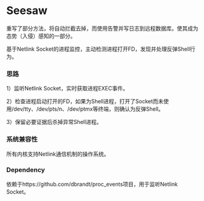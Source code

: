# Seesaw
重写了部分方法，将自动拦截去掉，而使用告警并写日志到远程数据库。使其成为态势（入侵）感知的一部分。

基于Netlink Socket的进程监控，主动检测进程打开FD，发现并处理反弹Shell行为。

### 思路

1）监听Netlink Socket，实时获取进程EXEC事件。

2）检查进程启动打开的FD，如果为Shell进程，打开了Socket而未使用/dev/tty、/dev/pts/n、/dev/ptmx等终端，则确认为反弹Shell。

3）保留必要证据后杀掉异常Shell进程。

### 系统兼容性

所有内核支持Netlink通信机制的操作系统。

### Dependency

依赖于https://github.com/dbrandt/proc_events项目，用于监听Netlink Socket。

